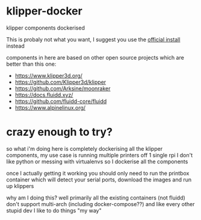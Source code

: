 # klipper-docker
klipper components dockerised

This is probaly not what you want, I suggest you use the [official install](https://www.klipper3d.org/Installation.html) instead

components in here are based on other open source projects which are better than this one:
- https://www.klipper3d.org/
- https://github.com/Klipper3d/klipper
- https://github.com/Arksine/moonraker
- https://docs.fluidd.xyz/
- https://github.com/fluidd-core/fluidd
- https://www.alpinelinux.org/


# crazy enough to try?
so what i'm doing here is completely dockerising all the klipper components, my use case is running multiple printers off 1 single rpi 
I don't like python or messing with virtualenvs so I dockerise all the components  

once I actually getting it working you should only need to run the printbox container which will detect your serial ports, download the images and run up klippers  

why am I doing this? well primarily all the existing containers (not fluidd) don't support multi-arch (including docker-compose??) and like every other stupid dev I like to do things "my way"  

